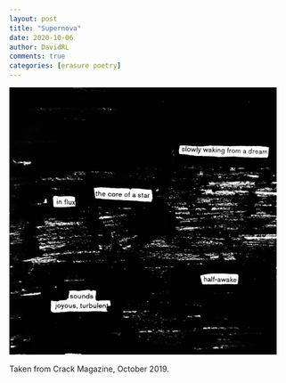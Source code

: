 ```yaml
---
layout: post
title: "Supernova"
date: 2020-10-06
author: DavidRL
comments: true
categories: [erasure poetry]
---
```

<img src="/assets/images/articles/supernova.jpeg" class="responsive"><br>

Taken from Crack Magazine, October 2019.
